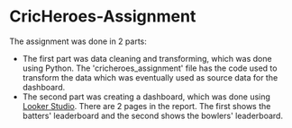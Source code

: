 # CricHeroes-Assignment

The assignment was done in 2 parts:
<ul>
<li>The first part was data cleaning and transforming, which was done using Python. The 'cricheroes_assignment' file has the code used to transform the data which was eventually used as source data for the dashboard.</li>

<li> The second part was creating a dashboard, which was done using <a href="https://lookerstudio.google.com/reporting/a686c35a-0449-4b66-8c7d-75903afd94ee/page/2GG5D">Looker Studio</a>. There are 2 pages in the report. The first shows the batters' leaderboard and the second shows the bowlers' leaderboard. </li>
</ul>

